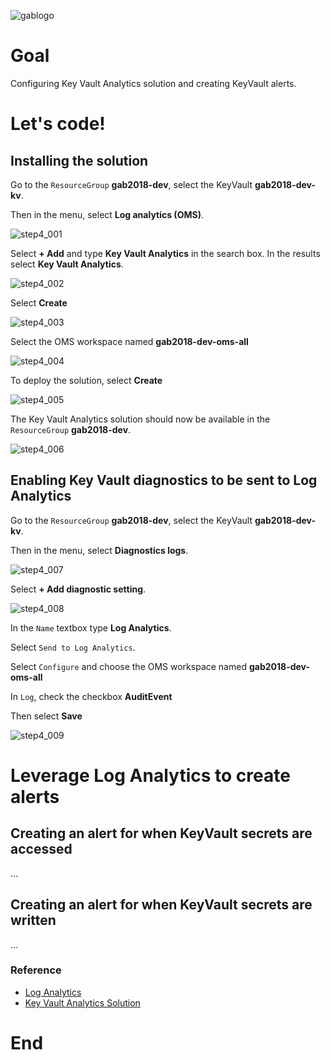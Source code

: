![gablogo][gablogo]
# Goal
Configuring Key Vault Analytics solution and creating KeyVault alerts.

# Let's code!

## Installing the solution
Go to the `ResourceGroup` **gab2018-dev**, select the KeyVault **gab2018-dev-kv**.

Then in the menu, select **Log analytics (OMS)**.

![step4_001][step4_001]

Select **+ Add** and type **Key Vault Analytics** in the search box. In the results select **Key Vault Analytics**.

![step4_002][step4_002]

Select **Create**

![step4_003][step4_003]

Select the OMS workspace named **gab2018-dev-oms-all**

![step4_004][step4_004]

To deploy the solution, select **Create**

![step4_005][step4_005]

The Key Vault Analytics solution should now be available in the `ResourceGroup` **gab2018-dev**.

![step4_006][step4_006]

## Enabling Key Vault diagnostics to be sent to Log Analytics
Go to the `ResourceGroup` **gab2018-dev**, select the KeyVault **gab2018-dev-kv**.

Then in the menu, select **Diagnostics logs**.

![step4_007][step4_007]

Select **+ Add diagnostic setting**.

![step4_008][step4_008]

In the `Name` textbox type **Log Analytics**.

Select `Send to Log Analytics`.

Select `Configure` and choose the OMS workspace named **gab2018-dev-oms-all**

In `Log`, check the checkbox **AuditEvent**

Then select **Save**

![step4_009][step4_009]

# Leverage Log Analytics to create alerts

## Creating an alert for when KeyVault secrets are accessed

...

## Creating an alert for when KeyVault secrets are written

...


### Reference

* [Log Analytics](https://docs.microsoft.com/en-us/azure/log-analytics/)
* [Key Vault Analytics Solution](https://azuremarketplace.microsoft.com/en-us/marketplace/apps/Microsoft.KeyVaultAnalyticsOMS?tab=Overview)


# End

[gablogo]: ../media/logo-2018-500x444.png "Global Azure Bootcamp logo"
[step4_001]: media/step4_001.jpg "1"
[step4_002]: media/step4_002.jpg "2"
[step4_003]: media/step4_003.jpg "3"
[step4_004]: media/step4_004.jpg "4"
[step4_005]: media/step4_005.jpg "5"
[step4_006]: media/step4_006.jpg "6"
[step4_007]: media/step4_007.jpg "7"
[step4_008]: media/step4_008.jpg "8"
[step4_009]: media/step4_009.jpg "9"